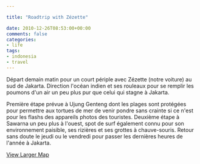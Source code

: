 ```yaml
---

title: "Roadtrip with Zézette"

date: 2010-12-26T08:53:00+00:00
comments: false
categories: 
- life
tags:
- indonesia
- travel 
---
```


Départ demain matin pour un court périple avec Zézette (notre voiture) au sud de Jakarta. Direction l'océan indien et ses rouleaux pour se remplir les poumons d'un air un peu plus pur que celui qui stagne à Jakarta.

Première étape prévue à Ujung Genteng dont les plages sont protégées pour permettre aux tortues de mer de venir pondre sans crainte si ce n'est pour les flashs des appareils photos des touristes. Deuxième étape à Sawarna un peu plus à l'ouest, spot de surf également connu pour son environnement paisible, ses rizières et ses grottes à chauve-souris. Retour sans doute le jeudi ou le vendredi pour passer les dernières heures de l'année à Jakarta.

[View Larger Map](_media/http://maps.google.fr/maps?f=d&source=s_d&saddr=BonaVista+apartments+@-6.298833,106.784663&daddr=Route+inconnue+to:Sawarna,+Bayah,+Banten,+Indonesia+to:BonaVista+apartments+@-6.298833,106.784663&hl=fr&geocode=FS_jn_8dl2ddBg;FQqZj_8dsKFXBg;FRj-lf8dlHRWBilrpPopuY9CLjFwryr88egBBQ;FS_jn_8dl2ddBg&mra=ls&sll=-6.829195,106.61611&sspn=1.54077,2.458191&ie=UTF8&ll=-6.860985,106.792603&spn=1.540665,2.458191&t=p&source=embed)

